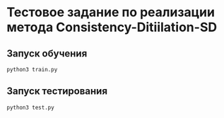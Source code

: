 # Тестовое задание по реализации метода Consistency-Ditiilation-SD 

## Запуск обучения
```commandline
python3 train.py
```
 ## Запуск тестирования 
```commandline
python3 test.py
```
